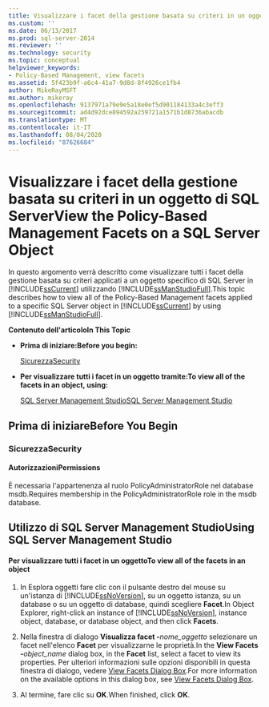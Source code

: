 ```yaml
---
title: Visualizzare i facet della gestione basata su criteri in un oggetto di SQL Server | Microsoft Docs
ms.custom: ''
ms.date: 06/13/2017
ms.prod: sql-server-2014
ms.reviewer: ''
ms.technology: security
ms.topic: conceptual
helpviewer_keywords:
- Policy-Based Management, view facets
ms.assetid: 5f423b9f-a6c4-41a7-9d8d-8f4926ce1fb4
author: MikeRayMSFT
ms.author: mikeray
ms.openlocfilehash: 9137971a79e9e5a18e0ef5d901184133a4c3eff3
ms.sourcegitcommit: ad4d92dce894592a259721a1571b1d8736abacdb
ms.translationtype: MT
ms.contentlocale: it-IT
ms.lasthandoff: 08/04/2020
ms.locfileid: "87626684"
---
```

# <a name="view-the-policy-based-management-facets-on-a-sql-server-object"></a><span data-ttu-id="ae552-102">Visualizzare i facet della gestione basata su criteri in un oggetto di SQL Server</span><span class="sxs-lookup"><span data-stu-id="ae552-102">View the Policy-Based Management Facets on a SQL Server Object</span></span>
  <span data-ttu-id="ae552-103">In questo argomento verrà descritto come visualizzare tutti i facet della gestione basata su criteri applicati a un oggetto specifico di SQL Server in [!INCLUDE[ssCurrent](../../includes/sscurrent-md.md)] utilizzando [!INCLUDE[ssManStudioFull](../../includes/ssmanstudiofull-md.md)].</span><span class="sxs-lookup"><span data-stu-id="ae552-103">This topic describes how to view all of the Policy-Based Management facets applied to a specific SQL Server object in [!INCLUDE[ssCurrent](../../includes/sscurrent-md.md)] by using [!INCLUDE[ssManStudioFull](../../includes/ssmanstudiofull-md.md)].</span></span>  
  
 <span data-ttu-id="ae552-104">**Contenuto dell'articolo**</span><span class="sxs-lookup"><span data-stu-id="ae552-104">**In This Topic**</span></span>  
  
-   <span data-ttu-id="ae552-105">**Prima di iniziare:**</span><span class="sxs-lookup"><span data-stu-id="ae552-105">**Before you begin:**</span></span>  
  
     [<span data-ttu-id="ae552-106">Sicurezza</span><span class="sxs-lookup"><span data-stu-id="ae552-106">Security</span></span>](#Security)  
  
-   <span data-ttu-id="ae552-107">**Per visualizzare tutti i facet in un oggetto tramite:**</span><span class="sxs-lookup"><span data-stu-id="ae552-107">**To view all of the facets in an object, using:**</span></span>  
  
     [<span data-ttu-id="ae552-108">SQL Server Management Studio</span><span class="sxs-lookup"><span data-stu-id="ae552-108">SQL Server Management Studio</span></span>](#SSMSProcedure)  
  
##  <a name="before-you-begin"></a><a name="BeforeYouBegin"></a> <span data-ttu-id="ae552-109">Prima di iniziare</span><span class="sxs-lookup"><span data-stu-id="ae552-109">Before You Begin</span></span>  
  
###  <a name="security"></a><a name="Security"></a> <span data-ttu-id="ae552-110">Sicurezza</span><span class="sxs-lookup"><span data-stu-id="ae552-110">Security</span></span>  
  
####  <a name="permissions"></a><a name="Permissions"></a> <span data-ttu-id="ae552-111">Autorizzazioni</span><span class="sxs-lookup"><span data-stu-id="ae552-111">Permissions</span></span>  
 <span data-ttu-id="ae552-112">È necessaria l'appartenenza al ruolo PolicyAdministratorRole nel database msdb.</span><span class="sxs-lookup"><span data-stu-id="ae552-112">Requires membership in the PolicyAdministratorRole role in the msdb database.</span></span>  
  
##  <a name="using-sql-server-management-studio"></a><a name="SSMSProcedure"></a> <span data-ttu-id="ae552-113">Utilizzo di SQL Server Management Studio</span><span class="sxs-lookup"><span data-stu-id="ae552-113">Using SQL Server Management Studio</span></span>  
  
#### <a name="to-view-all-of-the-facets-in-an-object"></a><span data-ttu-id="ae552-114">Per visualizzare tutti i facet in un oggetto</span><span class="sxs-lookup"><span data-stu-id="ae552-114">To view all of the facets in an object</span></span>  
  
1.  <span data-ttu-id="ae552-115">In Esplora oggetti fare clic con il pulsante destro del mouse su un'istanza di [!INCLUDE[ssNoVersion](../../includes/ssnoversion-md.md)], su un oggetto istanza, su un database o su un oggetto di database, quindi scegliere **Facet**.</span><span class="sxs-lookup"><span data-stu-id="ae552-115">In Object Explorer, right-click an instance of [!INCLUDE[ssNoVersion](../../includes/ssnoversion-md.md)], instance object, database, or database object, and then click **Facets**.</span></span>  
  
2.  <span data-ttu-id="ae552-116">Nella finestra di dialogo **Visualizza facet -**_nome_oggetto_ selezionare un facet nell'elenco **Facet** per visualizzarne le proprietà.</span><span class="sxs-lookup"><span data-stu-id="ae552-116">In the **View Facets -**_object_name_ dialog box, in the **Facet** list, select a facet to view its properties.</span></span> <span data-ttu-id="ae552-117">Per ulteriori informazioni sulle opzioni disponibili in questa finestra di dialogo, vedere [View Facets Dialog Box](view-facets-dialog-box.md).</span><span class="sxs-lookup"><span data-stu-id="ae552-117">For more information on the available options in this dialog box, see [View Facets Dialog Box](view-facets-dialog-box.md).</span></span>  
  
3.  <span data-ttu-id="ae552-118">Al termine, fare clic su **OK**.</span><span class="sxs-lookup"><span data-stu-id="ae552-118">When finished, click **OK**.</span></span>  
  
  
